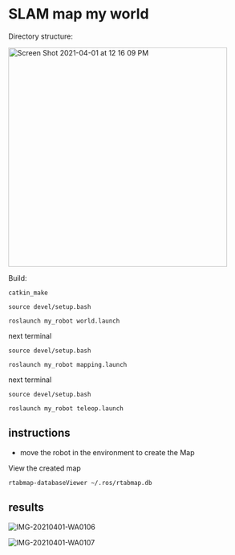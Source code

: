# SLAM map my world

Directory structure:

<img width="436" alt="Screen Shot 2021-04-01 at 12 16 09 PM" src="https://user-images.githubusercontent.com/16000838/113264513-1a842a00-92e4-11eb-819d-a0a98d745a0d.png">


Build:
```
catkin_make

source devel/setup.bash

roslaunch my_robot world.launch
```

next terminal
```
source devel/setup.bash

roslaunch my_robot mapping.launch
```

next terminal
```
source devel/setup.bash

roslaunch my_robot teleop.launch
```

## instructions
- move the robot in the environment to create the Map

View the created map

```
rtabmap-databaseViewer ~/.ros/rtabmap.db
```

## results

![IMG-20210401-WA0106](https://user-images.githubusercontent.com/16000838/113343090-62389f00-9340-11eb-9d89-55963347c2ee.jpg)

![IMG-20210401-WA0107](https://user-images.githubusercontent.com/16000838/113343099-65cc2600-9340-11eb-8ee3-75bad88a0130.jpg)


